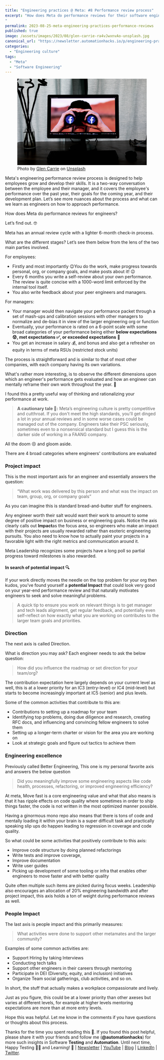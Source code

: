 ```yaml
---
title: "Engineering practices @ Meta: #8 Performance review process"
excerpt: "How does Meta do performance reviews for their software engineers? Let’s find out. 🤓
"
permalink: 2023-08-25-meta-engineering-practices-performance-reviews
published: true
image: /assets/images/2023/08/glen-carrie-ra4vJwxnvAo-unsplash.jpg
canonical_url: "https://newsletter.automationhacks.io/p/engineering-practices-meta-8-performance"
categories:
  - "Engineering culture"
tags:
  - "Meta"
  - "Software Engineering"
---
```


<figure class="image">
    <img src="assets/images/2023/08/glen-carrie-ra4vJwxnvAo-unsplash.jpg" alt="A person with a binocular with facebook logo inside a computer monitor">
    <figcaption> Photo by <a href="https://unsplash.com/@glencarrie?utm_source=unsplash&utm_medium=referral&utm_content=creditCopyText"> Glen Carrie</a> on <a href="https://unsplash.com/photos/ra4vJwxnvAo?utm_source=unsplash&utm_medium=referral&utm_content=creditCopyText">Unsplash</a>
    </figcaption>
</figure>

<!-- Output copied to clipboard! -->

<!-----

Yay, no errors, warnings, or alerts!

Conversion time: 0.569 seconds.

Using this Markdown file:

1. Paste this output into your source file.
2. See the notes and action items below regarding this conversion run.
3. Check the rendered output (headings, lists, code blocks, tables) for proper
   formatting and use a linkchecker before you publish this page.

Conversion notes:

* Docs to Markdown version 1.0β34
* Thu Aug 24 2023 21:44:44 GMT-0700 (PDT)
* Source doc: [Blog] Software engineering practices at Meta
* This is a partial selection. Check to make sure intra-doc links work.
----->

Meta's engineering performance review process is designed to help employees grow and develop their skills. It is a two-way conversation between the employee and their manager, and it covers the employee's performance over the past year, their goals for the coming year, and their development plan. Let’s see more nuances about the process and what can we learn as engineers on how to approach performance.

How does Meta do performance reviews for engineers?

Let’s find out. 🤓

Meta has an annual review cycle with a lighter 6-month check-in process.

What are the different stages? Let’s see them below from the lens of the two main parties involved.

For employees:

- Firstly and most importantly 😉You do the work, make progress towards personal, org, or company goals, and make posts about it! 😉
- Every 6 months you write a self-review about your own performance. The review is quite concise with a 1000-word limit enforced by the internal tool itself.
- You also write feedback about your peer engineers and managers.

For managers:

- Your manager would then navigate your performance packet through a set of mash-ups and calibration sessions with other managers to normalize and de-bias it in view of the larger engineering org or function
- Eventually, your performance is rated on a 6-point scale with some broad categories of your performance being either **below expectations 😟, met expectations ✅, or exceeded expectations** 🥲
- You get an increase in salary 💰, and bonus and also get a refresher on equity in terms of meta RSUs (restricted stock units)

The process is straightforward and is similar to that of most other companies, with each company having its own variations.

What's rather more interesting, is to observe the different dimensions upon which an engineer's performance gets evaluated and how an engineer can mentally reframe their own work throughout the year. 🤔

I found this a pretty useful way of thinking and rationalizing your performance at work.

> **A cautionary tale 🧙:** Meta’s engineering culture is pretty competitive and cutthroat. If you don't meet the high standards, you'll get dinged a lot in your annual reviews and in some worse cases could be managed out of the company. Engineers take their PSC seriously, sometimes even to a nonsensical standard but I guess this is the darker side of working in a FAANG company.

All the doom 😣 and gloom aside.

There are 4 broad categories where engineers' contributions are evaluated

### Project impact

This is the most important axis for an engineer and essentially answers the question:

> “What work was delivered by this person and what was the impact on team, group, org, or company goals”

As you can imagine this is standard bread-and-butter stuff for engineers.

Any engineer worth their salt would want their work to amount to some degree of positive impact on business or engineering goals. Notice the axis clearly calls out **Impact**as the focus area, so engineers who make an impact with their projects are usually rewarded rather than esoteric engineering pursuits. You also need to know how to actually paint your projects in a favorable light with the right metrics and communication around it.

Meta Leadership recognizes some projects have a long poll so partial progress toward milestones is also rewarded.

#### In search of potential impact 🔍

If your work directly moves the needle on the top problem for your org then kudos, you’ve found yourself a **potential Impact** that could look very good on your year-end performance review and that naturally motivates engineers to seek and solve meaningful problems.

> A quick tip to ensure you work on relevant things is to get manager and tech leads alignment, get regular feedback, and potentially even self-reflect on how exactly what you are working on contributes to the larger team goals and priorities.

### Direction

The next axis is called Direction.

What is direction you may ask? Each engineer needs to ask the below question:

> How did you influence the roadmap or set direction for your team/org?

The contribution expectation here largely depends on your current level as well, this is at a lower priority for an IC3 (entry-level) or IC4 (mid-level) but starts to become increasingly important at IC5 (senior) and plus levels.

Some of the common activities that contribute to this are:

- Contributions to setting up a roadmap for your team
- Identifying top problems, doing due diligence and research, creating RFC docs, and influencing and convincing fellow engineers to solve them
- Setting up a longer-term charter or vision for the area you are working on
- Look at strategic goals and figure out tactics to achieve them

### Engineering excellence

Previously called Better Engineering, This one is my personal favorite axis and answers the below question

> Did you meaningfully improve some engineering aspects like code health, processes, refactoring, or improved engineering efficiency?

At meta, Move fast is a core engineering value and what that also means is that it has ripple effects on code quality where sometimes in order to ship things faster, the code is not written in the most optimized manner possible.

Having a ginormous mono repo also means that there is tons of code and mentally loading it within your brain is a super difficult task and practically speaking slip ups do happen leading to regression in coverage and code quality.

So what could be some activities that positively contribute to this axis:

- Improve code structure by doing planned refactorings
- Write tests and improve coverage,
- Improve documentation
- Write user guides
- Picking up development of some tooling or infra that enables other engineers to move faster and with better quality

Quite often multiple such items are picked during focus weeks. Leadership also encourages an allocation of 20% engineering bandwidth and after project impact, this axis holds a ton of weight during performance reviews as well.

### People Impact

The last axis is people impact and this primarily measures:

> What activities were done to support other metamates and the larger community?

Examples of some common activities are:

- Support Hiring by taking Interviews
- Conducting tech talks
- Support other engineers in their careers through mentoring
- Participate in DEI (Diversity, equity, and inclusion) initiatives
- Organize Team social gatherings, club activities, and so on.

In short, the stuff that actually makes a workplace compassionate and lively.

Just as you figure, this could be at a lower priority than other axeses but varies at different levels, for example at higher levels mentoring expectations are more than at more entry levels.

Hope this was helpful. Let me know in the comments if you have questions or thoughts about this process.

Thanks for the time you spent reading this 🙌. If you found this post helpful, please share it with your friends and follow me (**@automationhacks**) for more such insights in Software **Testing** and **Automation**. Until next time, Happy Testing 🕵🏻 and Learning! 🌱 | [Newsletter](https://newsletter.automationhacks.io/) | [YouTube](https://www.youtube.com/@automationhacks) | [Blog](https://automationhacks.io/) | [LinkedIn](https://www.linkedin.com/in/automationhacks/) | [Twitter](https://twitter.com/automationhacks).
